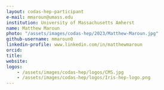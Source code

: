 ```yaml
---
layout: codas-hep-participant
e-mail: mmaroun@umass.edu
institution: University of Massachusetts Amherst
name: Matthew Maroun
photo: "/assets/images/codas-hep/2023/Matthew-Maroun.jpg"
github-username: mmaroun0
linkedin-profile: www.linkedin.com/in/matthewmaroun
orcid:
title:
website:
logos:
    - /assets/images/codas-hep/logos/CMS.jpg
    - /assets/images/codas-hep/logos/Iris-hep-logo.png
---
```


